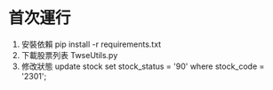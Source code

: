 # 首次運行
1. 安裝依賴
pip install -r requirements.txt
2. 下載股票列表
TwseUtils.py
3. 修改狀態
update stock
   set stock_status = '90'
 where stock_code = '2301';